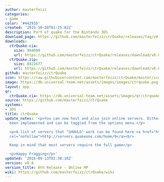 ```yaml
---
author: masterfeizz
categories:
- game
color: '#44291b'
created: '2015-10-20T01:25:02Z'
description: Port of quake for the Nintendo 3DS
download_page: https://github.com/masterfeizz/ctrQuake/releases/tag/v0.8
downloads:
  ctrQuake.cia:
    size: 984000
    url: https://github.com/masterfeizz/ctrQuake/releases/download/v0.8/ctrQuake.cia
  ctrQuake.zip:
    size: 8921677
    url: https://github.com/masterfeizz/ctrQuake/releases/download/v0.8/ctrQuake.zip
github: masterfeizz/ctrQuake
icon: https://raw.githubusercontent.com/masterfeizz/ctrQuake/master/icon.png
image: https://db.universal-team.net/assets/images/images/ctrquake.png
layout: app
qr:
  ctrQuake.cia: https://db.universal-team.net/assets/images/qr/ctrquake.cia.png
source: https://github.com/masterfeizz/ctrQuake
systems:
- 3DS
title: ctrQuake
update_notes: '<p>You can now host and also join online servers. Dithering has also
  been implemented and can be toggled from the options menu.</p>

  <p>A list of servers that "SHOULD" work can be found here <a href="http://servers.quakeone.com/home/0"
  rel="nofollow">http://servers.quakeone.com/home/0</a><br>

  Keep in mind that most servers require the full game</p>

  <p>Happy Fragging</p>'
updated: '2016-09-13T02:38:10Z'
version: v0.8
version_title: 8th Release - Online MP
wiki: https://github.com/masterfeizz/ctrQuake/wiki
---
```

